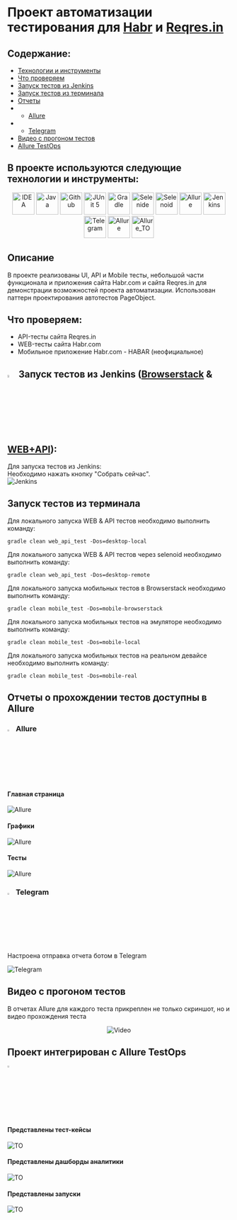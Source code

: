 # Проект автоматизации тестирования для <a target="_blank" href="https://habr.com/">Habr</a> и <a target="_blank" href="https://reqres.in/">Reqres.in</a>

## Содержание:
- [Технологии и инструменты](#gear-в-проекте-используются-следующие-технологии-и-инструменты)
- [Что проверяем](#heavy_check_mark-что-проверяем)
- [Запуск тестов из Jenkins](#-запуск-тестов-из-jenkins)
- [Запуск тестов из терминала](#computer-запуск-тестов-из-терминала)
- [Отчеты](#bar_chart-отчеты-о-прохождении-тестов-доступны-в-allure)
- - [Allure](#-allure)
- - [Telegram](#-telegram)
- [Видео с прогоном тестов](#movie_camera-видео-с-прогоном-тестов)
- [Allure TestOps](#-проект-интегрирован-с-allure-testOps)

## В проекте используются следующие технологии и инструменты:

<p align="center">
<img src="img/logo/Idea.svg" width="50" height="50"  alt="IDEA"/>
<img src="img/logo/Java.svg" width="50" height="50"  alt="Java"/>
<img src="img/logo/GitHub.svg" width="50" height="50"  alt="Github"/>
<img src="img/logo/Junit5.svg" width="50" height="50"  alt="JUnit 5"/>
<img src="img/logo/Gradle.svg" width="50" height="50"  alt="Gradle"/>
<img src="img/logo/Selenide.svg" width="50" height="50"  alt="Selenide"/>
<img src="img/logo/Selenoid.svg" width="50" height="50"  alt="Selenoid"/>
<img src="img/logo/Allure.svg" width="50" height="50"  alt="Allure"/>
<img src="img/logo/Jenkins.svg" width="50" height="50"  alt="Jenkins"/>
<img src="img/logo/Telegram.svg" width="50" height="50"  alt="Telegram"/>
<img src="img/logo/Allure.svg" width="50" height="50"  alt="Allure"/>
<img src="img/logo/Allure_TO.svg" width="50" height="50"  alt="Allure_TO"/>
</p>

## Описание
В проекте реализованы UI, API и Mobile тесты, небольшой части функционала и приложения сайта Habr.com и сайта Reqres.in для демонстрации возможностей проекта автоматизации. Использован паттерн проектирования автотестов PageObject.

## Что проверяем:
- API-тесты сайта Reqres.in
- WEB-тесты сайта Habr.com
- Мобильное приложение Habr.com - HABAR (неофициальное)

## <img width="4%" title="Jenkins" src="img/logo/Jenkins.svg"> Запуск тестов из Jenkins (<a href=https://jenkins.autotests.cloud/job/aleksei-perchukov-Diploma-Browserstack/>Browserstack</a>  & <a href=https://jenkins.autotests.cloud/job/aleksei-perchukov-Diploma-Desktop/>WEB+API</a>): 

<p>Для запуска тестов из Jenkins:
<br>Необходимо нажать кнопку "Собрать сейчас".
<br>
<img src="img/screen/Jenkins-run.jpg" alt="Jenkins"/>

## Запуск тестов из терминала

Для локального запуска WEB & API тестов необходимо выполнить команду:
```
gradle clean web_api_test -Dos=desktop-local
```

Для локального запуска WEB & API тестов через selenoid необходимо выполнить команду:
```
gradle clean web_api_test -Dos=desktop-remote
```

Для локального запуска мобильных тестов в Browserstack необходимо выполнить команду:
```
gradle clean mobile_test -Dos=mobile-browserstack
```

Для локального запуска мобильных тестов на эмуляторе необходимо выполнить команду:
```
gradle clean mobile_test -Dos=mobile-local
```

Для локального запуска мобильных тестов на реальном девайсе необходимо выполнить команду:
```
gradle clean mobile_test -Dos=mobile-real
```

## Отчеты о прохождении тестов доступны в Allure

### <img width="3%" title="Allure" src="img/logo/Allure.svg"> Allure

#### Главная страница

<img src="img/screen/AllureMain.jpg" alt="Allure"/>

#### Графики

<img src="img/screen/AllureGraph.jpg" alt="Allure"/>

#### Тесты

<img src="img/screen/AllureTests.jpg" alt="Allure"/>

### <img width="3%" title="Telegram" src="img/logo/Telegram.svg"> Telegram

Настроена отправка отчета ботом в Telegram

<img src="img/screen/Bot.jpg" alt="Telegram"/>

## Видео с прогоном тестов

В отчетах Allure для каждого теста прикреплен не только скриншот, но и видео прохождения теста

<p align="center">
  <img title="Video" src="img/gif/test.gif">
</p>

## Проект интегрирован с Allure TestOps
<img width="3%" title="Allure" src="img/logo/Allure_TO.svg"> 

#### Представлены тест-кейсы

<img src="img/screen/TOTest.jpg" alt="TO"/>

#### Представлены дашборды аналитики

<img src="img/screen/TODash.jpg" alt="TO"/>

#### Представлены запуски

<img src="img/screen/TOLaunch.jpg" alt="TO"/>

